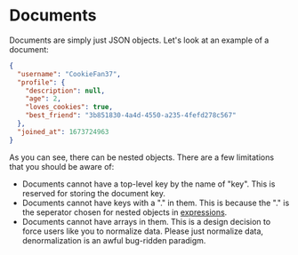 # Documents

Documents are simply just JSON objects. Let's look at an example of a document:

```json
{
  "username": "CookieFan37",
  "profile": {
    "description": null,
    "age": 2,
    "loves_cookies": true,
    "best_friend": "3b851830-4a4d-4550-a235-4fefd278c567"
  },
  "joined_at": 1673724963
}
```

As you can see, there can be nested objects. There are a few limitations that
you should be aware of:

- Documents cannot have a top-level key by the name of "key". This is reserved
  for storing the document key.
- Documents cannot have keys with a "." in them. This is because the "." is the
  seperator chosen for nested objects in
  [expressions](/docs/getting-started/expressions).
- Documents cannot have arrays in them. This is a design decision to force users
  like you to normalize data. Please just normalize data, denormalization is an
  awful bug-ridden paradigm.

